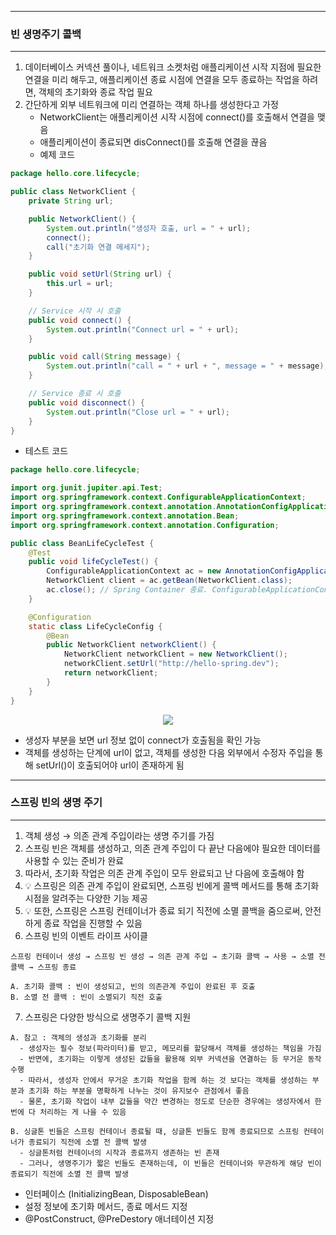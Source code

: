 -----
### 빈 생명주기 콜백
-----
1. 데이터베이스 커넥션 풀이나, 네트워크 소켓처럼 애플리케이션 시작 지점에 필요한 연결을 미리 해두고, 애플리케이션 종료 시점에 연결을 모두 종료하는 작업을 하려면, 객체의 초기화와 종료 작업 필요
2. 간단하게 외부 네트워크에 미리 연결하는 객체 하나를 생성한다고 가정
   - NetworkClient는 애플리케이션 시작 시점에 connect()를 호출해서 연결을 맺음
   - 애플리케이션이 종료되면 disConnect()를 호출해 연결을 끊음
   - 예제 코드
```java
package hello.core.lifecycle;

public class NetworkClient {
    private String url;

    public NetworkClient() {
        System.out.println("생성자 호출, url = " + url);
        connect();
        call("초기화 연결 메세지");
    }

    public void setUrl(String url) {
        this.url = url;
    }

    // Service 시작 시 호출
    public void connect() {
        System.out.println("Connect url = " + url);
    }

    public void call(String message) {
        System.out.println("call = " + url + ", message = " + message);
    }

    // Service 종료 시 호출
    public void disconnect() {
        System.out.println("Close url = " + url);
    }
}
```

  - 테스트 코드
```java
package hello.core.lifecycle;

import org.junit.jupiter.api.Test;
import org.springframework.context.ConfigurableApplicationContext;
import org.springframework.context.annotation.AnnotationConfigApplicationContext;
import org.springframework.context.annotation.Bean;
import org.springframework.context.annotation.Configuration;

public class BeanLifeCycleTest {
    @Test
    public void lifeCycleTest() {
        ConfigurableApplicationContext ac = new AnnotationConfigApplicationContext(LifeCycleConfig.class);
        NetworkClient client = ac.getBean(NetworkClient.class);
        ac.close(); // Spring Container 종료. ConfigurableApplicationContext 필요
    }

    @Configuration
    static class LifeCycleConfig {
        @Bean
        public NetworkClient networkClient() {
            NetworkClient networkClient = new NetworkClient();
            networkClient.setUrl("http://hello-spring.dev");
            return networkClient;
        }
    }
}
```
<div align="center">
<img src="https://github.com/sooyounghan/HTTP/assets/34672301/65e47fdd-0da2-4829-8608-6c814afe5ebf">
</div>

  - 생성자 부분을 보면 url 정보 없이 connect가 호출됨을 확인 가능
  - 객체를 생성하는 단계에 url이 없고, 객체를 생성한 다음 외부에서 수정자 주입을 통해 setUrl()이 호출되어야 url이 존재하게 됨

-----
### 스프링 빈의 생명 주기
-----
1. 객체 생성 → 의존 관계 주입이라는 생명 주기를 가짐
2. 스프링 빈은 객체를 생성하고, 의존 관계 주입이 다 끝난 다음에야 필요한 데이터를 사용할 수 있는 준비가 완료
3. 따라서, 초기화 작업은 의존 관계 주입이 모두 완료되고 난 다음에 호출해야 함
4. 💡 스프링은 의존 관계 주입이 완료되면, 스프링 빈에게 콜백 메서드를 통해 초기화 시점을 알려주는 다양한 기능 제공
5. 💡 또한, 스프링은 스프링 컨테이너가 종료 되기 직전에 소멸 콜백을 줌으로써, 안전하게 종료 작업을 진행할 수 있음
6. 스프링 빈의 이벤트 라이프 사이클
```
스프링 컨테이너 생성 → 스프링 빈 생성 → 의존 관계 주입 → 초기화 콜백 → 사용 → 소멸 전 콜백 → 스프링 종료

A. 초기화 콜백 : 빈이 생성되고, 빈의 의존관계 주입이 완료된 후 호출
B. 소멸 전 콜백 : 빈이 소멸되기 직전 호출
```

7. 스프링은 다양한 방식으로 생명주기 콜백 지원
```
A. 참고 : 객체의 생성과 초기화를 분리
  - 생성자는 필수 정보(파라미터)를 받고, 메모리를 할당해서 객체를 생성하는 책임을 가짐
  - 반면에, 초기화는 이렇게 생성된 값들을 활용해 외부 커넥션을 연결하는 등 무거운 동작 수행
  - 따라서, 생성자 안에서 무거운 초기화 작업을 함께 하는 것 보다는 객체를 생성하는 부분과 초기화 하는 부분을 명확하게 나누는 것이 유지보수 관점에서 좋음
  - 물론, 초기화 작업이 내부 값들을 약간 변경하는 정도로 단순한 경우에는 생성자에서 한 번에 다 처리하는 게 나을 수 있음

B. 싱글톤 빈들은 스프링 컨테이너 종료될 때, 싱글톤 빈들도 함께 종료되므로 스프링 컨테이너가 종료되기 직전에 소멸 전 콜백 발생
  - 싱글톤처럼 컨테이너의 시작과 종료까지 생존하는 빈 존재
  - 그러나, 생명주기가 짧은 빈들도 존재하는데, 이 빈들은 컨테이너와 무관하게 해당 빈이 종료되기 직전에 소멸 전 콜백 발생
```

  - 인터페이스 (InitializingBean, DisposableBean)
  - 설정 정보에 초기화 메서드, 종료 메서드 지정
  - @PostConstruct, @PreDestory 애너테이션 지정
